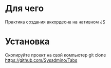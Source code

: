 # Для чего

Практика создания аккордеона на нативном JS

# Установка

Скопируйте проект на свой компьютер git clone https://github.com/Sysadmino/Tabs
